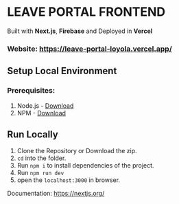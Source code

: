 # LEAVE PORTAL FRONTEND 

Built with **Next.js**, **Firebase** and Deployed in **Vercel**

### Website: https://leave-portal-loyola.vercel.app/


## Setup Local Environment
### Prerequisites: 
1. Node.js - [Download](https://nodejs.org/en/download/package-manager)
2. NPM - [Download](https://docs.npmjs.com/downloading-and-installing-node-js-and-npm)

## Run Locally
1. Clone the Repository or Download the zip.
2. `cd` into the folder.
3. Run `npm i` to install dependencies of the project.
4. Run `npm run dev`
5. open the `localhost:3000` in browser.


Documentation: https://nextjs.org/
